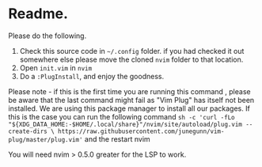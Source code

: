 # Readme.

Please do the following.
1. Check this source code in `~/.config` folder. if you had checked it out somewhere else please move the cloned `nvim` folder to that location.
2. Open `init.vim` in `nvim`
3. Do a `:PlugInstall`, and enjoy the goodness.

Please note - if this is the first time you are running this command , please be aware that the last command might fail as "Vim Plug" has itself not been installed. 
We are using this package manager to install all our packages. If this is the case you can run the following command 
`sh -c 'curl -fLo "${XDG_DATA_HOME:-$HOME/.local/share}"/nvim/site/autoload/plug.vim --create-dirs \
       https://raw.githubusercontent.com/junegunn/vim-plug/master/plug.vim'`
 and the restart nvim

You will need nvim > 0.5.0 greater for the LSP to work.

